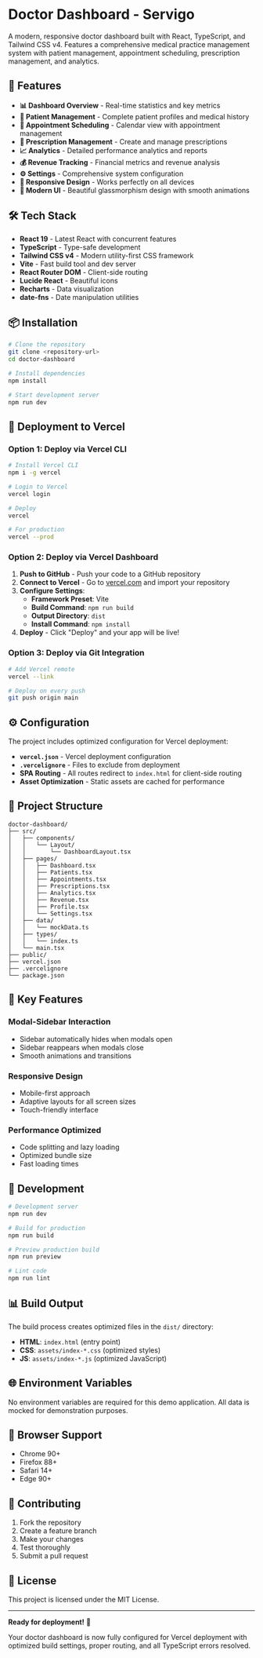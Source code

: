 # Doctor Dashboard - Servigo

A modern, responsive doctor dashboard built with React, TypeScript, and Tailwind CSS v4. Features a comprehensive medical practice management system with patient management, appointment scheduling, prescription management, and analytics.

## 🚀 Features

- **📊 Dashboard Overview** - Real-time statistics and key metrics
- **👥 Patient Management** - Complete patient profiles and medical history
- **📅 Appointment Scheduling** - Calendar view with appointment management
- **💊 Prescription Management** - Create and manage prescriptions
- **📈 Analytics** - Detailed performance analytics and reports
- **💰 Revenue Tracking** - Financial metrics and revenue analysis
- **⚙️ Settings** - Comprehensive system configuration
- **📱 Responsive Design** - Works perfectly on all devices
- **🎨 Modern UI** - Beautiful glassmorphism design with smooth animations

## 🛠️ Tech Stack

- **React 19** - Latest React with concurrent features
- **TypeScript** - Type-safe development
- **Tailwind CSS v4** - Modern utility-first CSS framework
- **Vite** - Fast build tool and dev server
- **React Router DOM** - Client-side routing
- **Lucide React** - Beautiful icons
- **Recharts** - Data visualization
- **date-fns** - Date manipulation utilities

## 📦 Installation

```bash
# Clone the repository
git clone <repository-url>
cd doctor-dashboard

# Install dependencies
npm install

# Start development server
npm run dev
```

## 🚀 Deployment to Vercel

### Option 1: Deploy via Vercel CLI

```bash
# Install Vercel CLI
npm i -g vercel

# Login to Vercel
vercel login

# Deploy
vercel

# For production
vercel --prod
```

### Option 2: Deploy via Vercel Dashboard

1. **Push to GitHub** - Push your code to a GitHub repository
2. **Connect to Vercel** - Go to [vercel.com](https://vercel.com) and import your repository
3. **Configure Settings**:
   - **Framework Preset**: Vite
   - **Build Command**: `npm run build`
   - **Output Directory**: `dist`
   - **Install Command**: `npm install`
4. **Deploy** - Click "Deploy" and your app will be live!

### Option 3: Deploy via Git Integration

```bash
# Add Vercel remote
vercel --link

# Deploy on every push
git push origin main
```

## ⚙️ Configuration

The project includes optimized configuration for Vercel deployment:

- **`vercel.json`** - Vercel deployment configuration
- **`.vercelignore`** - Files to exclude from deployment
- **SPA Routing** - All routes redirect to `index.html` for client-side routing
- **Asset Optimization** - Static assets are cached for performance

## 📁 Project Structure

```
doctor-dashboard/
├── src/
│   ├── components/
│   │   └── Layout/
│   │       └── DashboardLayout.tsx
│   ├── pages/
│   │   ├── Dashboard.tsx
│   │   ├── Patients.tsx
│   │   ├── Appointments.tsx
│   │   ├── Prescriptions.tsx
│   │   ├── Analytics.tsx
│   │   ├── Revenue.tsx
│   │   ├── Profile.tsx
│   │   └── Settings.tsx
│   ├── data/
│   │   └── mockData.ts
│   ├── types/
│   │   └── index.ts
│   └── main.tsx
├── public/
├── vercel.json
├── .vercelignore
└── package.json
```

## 🎯 Key Features

### Modal-Sidebar Interaction
- Sidebar automatically hides when modals open
- Sidebar reappears when modals close
- Smooth animations and transitions

### Responsive Design
- Mobile-first approach
- Adaptive layouts for all screen sizes
- Touch-friendly interface

### Performance Optimized
- Code splitting and lazy loading
- Optimized bundle size
- Fast loading times

## 🔧 Development

```bash
# Development server
npm run dev

# Build for production
npm run build

# Preview production build
npm run preview

# Lint code
npm run lint
```

## 📊 Build Output

The build process creates optimized files in the `dist/` directory:
- **HTML**: `index.html` (entry point)
- **CSS**: `assets/index-*.css` (optimized styles)
- **JS**: `assets/index-*.js` (optimized JavaScript)

## 🌐 Environment Variables

No environment variables are required for this demo application. All data is mocked for demonstration purposes.

## 📱 Browser Support

- Chrome 90+
- Firefox 88+
- Safari 14+
- Edge 90+

## 🤝 Contributing

1. Fork the repository
2. Create a feature branch
3. Make your changes
4. Test thoroughly
5. Submit a pull request

## 📄 License

This project is licensed under the MIT License.

---

**Ready for deployment!** 🚀

Your doctor dashboard is now fully configured for Vercel deployment with optimized build settings, proper routing, and all TypeScript errors resolved.
